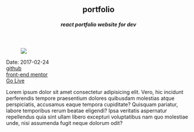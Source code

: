 <header>
  <h2>portfolio</h2>
  <h5>react portfolio website for dev</h5>
</header>
<figure>
  <img src='https://user-images.githubusercontent.com/83957658/171794623-99ac76f8-7264-4a80-af62-3e4815c08547.jpeg'/>
</figure>
<div className='article-text'>
  <div className='article-text-header'>
    <time dateTime='2022-06-24'>Date: 2017-02-24</time><br />
    <a href='www.github.com' target="_blank">github</a><br />
    <a href='www.frontendmentor.com' target="_blank">front-end mentor</a><br />
     <a href='https://0me9a.github.io/react-portfolio/' target="_blank">Go Live</a><br />
  </div>
  <p>Lorem ipsum dolor sit amet consectetur adipisicing elit. Vero, hic incidunt perferendis tempore praesentium dolores quibusdam molestias atque perspiciatis, accusamus eaque tempora cupiditate? Quisquam pariatur, labore temporibus rerum beatae eligendi? Ipsa veritatis aspernatur repellendus quia sint ullam libero excepturi voluptatibus nam quo molestiae unde, nisi assumenda fugit neque dolorum odit?</p>
</div>

